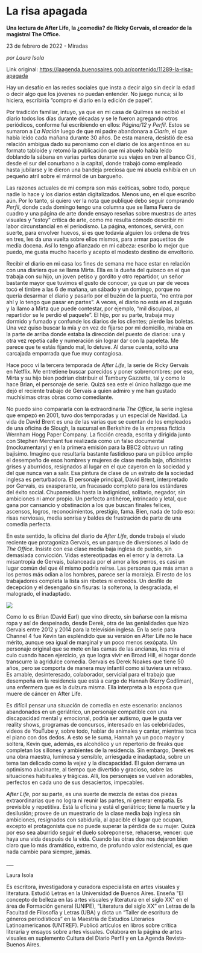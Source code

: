 # La risa apagada

**Una lectura de After Life, la ¿comedia? de Ricky Gervais, el creador de la magistral The Office.**

23 de febrero de 2022 - Miradas

_por Laura Isola_

Link original: https://laagenda.buenosaires.gob.ar/contenido/11289-la-risa-apagada



Hay un desafío en las redes sociales que insta a decir algo sin decir la edad o decir algo que los jóvenes no puedan entender. No juego nunca; si lo hiciera, escribiría “compro el diario en la edición de papel”.




Por tradición familiar, intuyo, ya que en mi casa de Quilmes se recibió el diario todos los días durante décadas y se le fueron agregando otros periódicos, conforme fui escribiendo en ellos: *Página/12* y *Perfil*. Estos se sumaron a *La Nación* luego de que mi padre abandonara a *Clarín*, el que había leído cada mañana durante 30 años. De esta manera, desistió de esa relación ambigua dado su peronismo con el diario de los argentinos en su formato tabloide y retomó la publicación que mi abuelo había leído doblando la sábana en varias partes durante sus viajes en tren al banco Citi, desde el sur del conurbano a la capital, donde trabajó como empleado hasta jubilarse y le dieron una bandeja preciosa que mi abuela exhibía en un pequeño atril sobre el mármol de un bargueño.




Las razones actuales de mi compra son más exóticas, sobre todo, porque nadie lo hace y los diarios están digitalizados. Menos uno, en el que escribo aún. Por lo tanto, si quiero ver la nota que publiqué debo seguir comprando *Perfil*, donde cada domingo tengo una columna que se llama Fuera de cuadro y una página de arte donde ensayo reseñas sobre muestras de artes visuales y “estoy” crítica de arte, como me resulta cómodo describir mi labor circunstancial en el periodismo. La página, entonces, servirá, con suerte, para envolver huevos, si es que todavía alguien los ordena de tres en tres, les da una vuelta sobre ellos mismos, para armar paquetitos de media docena. Así lo tengo afianzado en mi cabeza: escribo lo mejor que puedo, me gusta mucho hacerlo y acepto el modesto destino de envoltorio.




Recibir el diario en mi casa los fines de semana me hace estar en relación con una diariera que se llama Mirta. Ella es la dueña del quiosco en el que trabaja con su hijo, un joven petiso y gordito y otro repartidor, un señor bastante mayor que tuvimos el gusto de conocer, ya que un par de veces tocó el timbre a las 6 de mañana, un sábado y un domingo, porque no quería desarmar el diario y pasarlo por el buzón de la puerta, “no entra por ahí y lo tengo que pasar en partes”. A veces, el diario no está en el zaguán y la llamo a Mirta que puede contestar, por ejemplo, “mil disculpas, al repartidor se le perdió el paquete”. El hijo, por su parte, trabaja muy dormido y fumado y confunde los diarios de los clientes; pierde las boletas. Una vez quiso buscar la mía y en vez de fijarse por mi domicilio, miraba en la parte de arriba donde estaba la dirección del puesto de diarios: una y otra vez repetía calle y numeración sin lograr dar con la papeleta. Me parece que te estás fijando mal, lo detuve. Al darse cuenta, soltó una carcajada emporrada que fue muy contagiosa.




Hace poco vi la tercera temporada de *After Life*, la serie de Ricky Gervais en Netflix. Me entretiene buscar parecidos y poner sobrenombres; por eso, Mirta y su hijo bien podrían distribuir el Tambury Gazzette, tal y como lo hace Brian, el personaje de serie. Quizá sea este el único hallazgo que me dejó el reciente trabajo de Gervais a quien admiro y me han gustado muchísimas otras obras como comediante.




No puedo sino compararla con la extraordinaria *The Office*, la serie inglesa que empezó en 2001, tuvo dos temporadas y un especial de Navidad. La vida de David Brent es una de las varias que se cuentan de los empleados de una oficina de Slough, la sucursal en Berkshire de la empresa ficticia Wernham Hogg Paper Company. La ficción creada, escrita y dirigida junto con Stephen Merchant fue realizada como un falso documental (mockumentary) y en la primera emisión para la BBC2 obtuvo un rating bajísimo. Imagino que resultaría bastante fastidioso para un público amplio el desempeño de esos hombres y mujeres de clase media baja, oficinistas grises y aburridos, resignados al lugar en el que cayeron en la sociedad y del que nunca van a salir. Esa pintura de clase de un estrato de la sociedad inglesa es perturbadora. El personaje principal, David Brent, interpretado por Gervais, es exasperante, un fracasado completo para los estándares del éxito social. Chupamedias hasta la indignidad, solitario, negador, sin ambiciones ni amor propio. Un perfecto antihéroe, intrincado y letal, que gana por cansancio y obstinación a los que buscan finales felices, ascensos, logros, reconocimientos, prestigio, fama. Bien, nada de todo eso: risas nerviosas, media sonrisa y baldes de frustración de parte de una comedia perfecta.




En este sentido, la oficina del diario de *After Life*, donde trabaja el viudo reciente que protagoniza Gervais, es un parque de diversiones al lado de *The Office*. Insiste con esa clase media baja inglesa de pueblo, sin demasiada convicción. Vidas estereotipadas en el error y la derrota. La misantropía de Gervais, balanceada por el amor a los perros, es casi un lugar común del que él mismo podría reírse. Las personas que más aman a los perros más odian a los hombres, parece ser la moraleja. El resto de los trabajadores completa la lista sin ribetes ni entredós. Un desfile de decepción y el desengaño sin fisuras: la solterona, la desgraciada, el malogrado, el inadaptado.




![](https://cdn.feater.me/files/images/151601/81e844fc-58fc-4748-80ef-415932322cc1.png)




Como lo es Brian (David Earl) que vino directo, sin bañarse con la misma ropa y así de despeinado, desde Derek, otra de las genialidades que hizo Gervais entre 2012 y 2014 para la televisión inglesa. En la serie para Channel 4 fue Kevin tan espléndido que su versión en After Life no le hace mérito, aunque sea igual de marginal y un poco menos sexópata. Un personaje original que se mete en las camas de las ancianas, les mira el culo cuando hacen ejercicio, ya que logra vivir en Broad Hill, el hogar donde transcurre la agridulce comedia. Gervais es Derek Noakes que tiene 50 años, pero se comporta de manera muy infantil como si tuviera un retraso. Es amable, desinteresado, colaborador, servicial para el trabajo que desempeña en la residencia que está a cargo de Hannah (Kerry Godliman), una enfermera que es la dulzura misma. Ella interpreta a la esposa que muere de cáncer en After Life.




Es difícil pensar una situación de comedia en este escenario: ancianos abandonados en un geriátrico, un personaje compatible con una discapacidad mental y emocional, podría ser autismo, que le gusta ver reality shows, programas de concursos, interesado en las celebridades, videos de YouTube y, sobre todo, hablar de animales y cantar, mientras toca el piano con dos dedos. A esto se le suma, Hannah ya un poco mayor y soltera, Kevin que, además, es alcohólico y un repertorio de freaks que completan los sillones y ambientes de la residencia. Sin embargo, Derek es una obra maestra, luminosa y sensible, arriesgada e inadaptada, sobre un tema tan delicado como la vejez y la discapacidad. El guion derrama un optimismo alucinante, al tiempo que divertido y gracioso, sobre las situaciones habituales y trágicas. Allí, los personajes se vuelven adorables, perfectos en cada uno de sus desaciertos, impecables.




*After Life*, por su parte, es una suerte de mezcla de estas dos piezas extraordinarias que no logra ni reunir las partes, ni generar empatía. Es previsible y repetitiva. Está la oficina y está el geriátrico; tiene la muerte y la desilusión; provee de un muestrario de la clase media baja inglesa sin ambiciones, resignados con sabiduría, al apacible el lugar que ocupan, excepto el protagonista que no puede superar la pérdida de su mujer. Quizá por eso sea aburrido seguir el duelo sobreponerse, rehacerse, vencer: que haya una vida después de la vida. Cuando las otras dos nos dejaron bien claro que lo más dramático, extremo, de profundo valor existencial, es que nada cambie para siempre, jamás.




\_\_\_




Laura Isola




Es escritora, investigadora y curadora especialista en artes visuales y literatura. Estudió Letras en la Universidad de Buenos Aires. Enseña "El concepto de belleza en las artes visuales y literatura en el siglo XX" en el área de Formación general (UNIPE), “Literatura del siglo XX” en Letras de la Facultad de Filosofía y Letras (UBA) y dicta un “Taller de escritura de géneros periodísticos” en la Maestría de Estudios Literarios Latinoamericanos (UNTREF). Publicó artículos en libros sobre crítica literaria y ensayos sobre artes visuales. Colabora en la página de artes visuales en suplemento Cultura del Diario Perfil y en La Agenda Revista-Buenos Aires.



